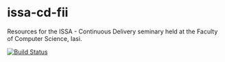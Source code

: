 # issa-cd-fii
Resources for the ISSA - Continuous Delivery seminary held at the Faculty of Computer Science, Iasi.

[![Build Status](http://localhost:8080/buildStatus/icon?job=cd-gitea-ISSA%2Fproject%2Fmaster)](http://localhost:8080/job/cd-gitea-ISSA/job/project/job/master/)
